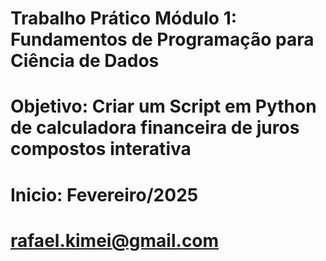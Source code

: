 # Trabalho Prático Módulo 1: Fundamentos de Programação para Ciência de Dados
# Objetivo: Criar um Script em Python de calculadora financeira de juros compostos interativa
# Inicio: Fevereiro/2025
# rafael.kimei@gmail.com
